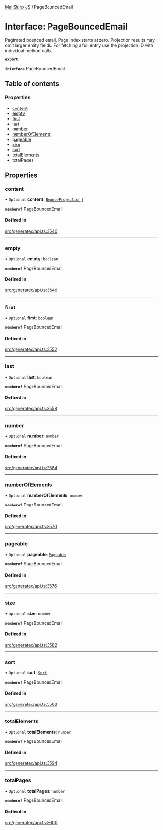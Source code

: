 [MailSlurp JS](../README.md) / PageBouncedEmail

# Interface: PageBouncedEmail

Paginated bounced email. Page index starts at zero. Projection results may omit larger entity fields. For fetching a full entity use the projection ID with individual method calls.

**`export`**

**`interface`** PageBouncedEmail

## Table of contents

### Properties

- [content](PageBouncedEmail.md#content)
- [empty](PageBouncedEmail.md#empty)
- [first](PageBouncedEmail.md#first)
- [last](PageBouncedEmail.md#last)
- [number](PageBouncedEmail.md#number)
- [numberOfElements](PageBouncedEmail.md#numberofelements)
- [pageable](PageBouncedEmail.md#pageable)
- [size](PageBouncedEmail.md#size)
- [sort](PageBouncedEmail.md#sort)
- [totalElements](PageBouncedEmail.md#totalelements)
- [totalPages](PageBouncedEmail.md#totalpages)

## Properties

### content

• `Optional` **content**: [`BounceProjection`](BounceProjection.md)[]

**`memberof`** PageBouncedEmail

#### Defined in

[src/generated/api.ts:3540](https://github.com/mailslurp/mailslurp-client/blob/5a5ba59/src/generated/api.ts#L3540)

___

### empty

• `Optional` **empty**: `boolean`

**`memberof`** PageBouncedEmail

#### Defined in

[src/generated/api.ts:3546](https://github.com/mailslurp/mailslurp-client/blob/5a5ba59/src/generated/api.ts#L3546)

___

### first

• `Optional` **first**: `boolean`

**`memberof`** PageBouncedEmail

#### Defined in

[src/generated/api.ts:3552](https://github.com/mailslurp/mailslurp-client/blob/5a5ba59/src/generated/api.ts#L3552)

___

### last

• `Optional` **last**: `boolean`

**`memberof`** PageBouncedEmail

#### Defined in

[src/generated/api.ts:3558](https://github.com/mailslurp/mailslurp-client/blob/5a5ba59/src/generated/api.ts#L3558)

___

### number

• `Optional` **number**: `number`

**`memberof`** PageBouncedEmail

#### Defined in

[src/generated/api.ts:3564](https://github.com/mailslurp/mailslurp-client/blob/5a5ba59/src/generated/api.ts#L3564)

___

### numberOfElements

• `Optional` **numberOfElements**: `number`

**`memberof`** PageBouncedEmail

#### Defined in

[src/generated/api.ts:3570](https://github.com/mailslurp/mailslurp-client/blob/5a5ba59/src/generated/api.ts#L3570)

___

### pageable

• `Optional` **pageable**: [`Pageable`](Pageable.md)

**`memberof`** PageBouncedEmail

#### Defined in

[src/generated/api.ts:3576](https://github.com/mailslurp/mailslurp-client/blob/5a5ba59/src/generated/api.ts#L3576)

___

### size

• `Optional` **size**: `number`

**`memberof`** PageBouncedEmail

#### Defined in

[src/generated/api.ts:3582](https://github.com/mailslurp/mailslurp-client/blob/5a5ba59/src/generated/api.ts#L3582)

___

### sort

• `Optional` **sort**: [`Sort`](Sort.md)

**`memberof`** PageBouncedEmail

#### Defined in

[src/generated/api.ts:3588](https://github.com/mailslurp/mailslurp-client/blob/5a5ba59/src/generated/api.ts#L3588)

___

### totalElements

• `Optional` **totalElements**: `number`

**`memberof`** PageBouncedEmail

#### Defined in

[src/generated/api.ts:3594](https://github.com/mailslurp/mailslurp-client/blob/5a5ba59/src/generated/api.ts#L3594)

___

### totalPages

• `Optional` **totalPages**: `number`

**`memberof`** PageBouncedEmail

#### Defined in

[src/generated/api.ts:3600](https://github.com/mailslurp/mailslurp-client/blob/5a5ba59/src/generated/api.ts#L3600)
